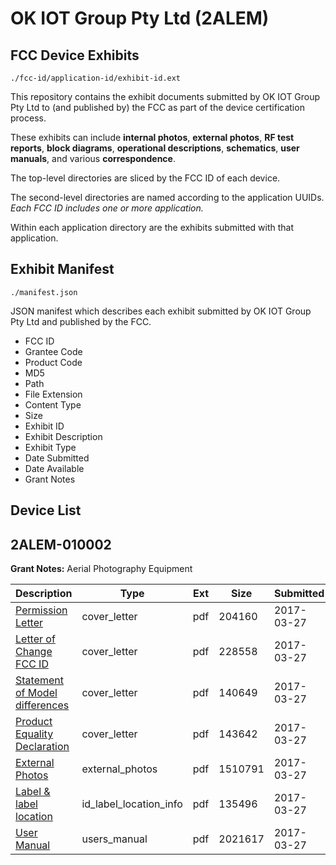 # OK IOT Group Pty Ltd (2ALEM)
## FCC Device Exhibits

```
./fcc-id/application-id/exhibit-id.ext
```

This repository contains the exhibit documents submitted by OK IOT Group Pty Ltd to (and published by) the FCC as part of the device certification process.

These exhibits can include **internal photos**, **external photos**, **RF test reports**, **block diagrams**, **operational descriptions**, **schematics**, **user manuals**, and various **correspondence**.

The top-level directories are sliced by the FCC ID of each device.

The second-level directories are named according to the application UUIDs. *Each FCC ID includes one or more application.*

Within each application directory are the exhibits submitted with that application. 

## Exhibit Manifest

```
./manifest.json
```

JSON manifest which describes each exhibit submitted by OK IOT Group Pty Ltd and published by the FCC.

- FCC ID
- Grantee Code
- Product Code
- MD5
- Path
- File Extension
- Content Type
- Size
- Exhibit ID
- Exhibit Description
- Exhibit Type
- Date Submitted
- Date Available
- Grant Notes

## Device List
## 2ALEM-010002
**Grant Notes:** Aerial Photography Equipment

| Description | Type | Ext | Size | Submitted | Available |
| ----------- | ---- | --- | ---- | --------- | --------- |
| [Permission Letter](2ALEM-010002/4962a7377a79d9f8191c54f0b39907cc/3333351.pdf) | cover_letter | pdf | 204160 | 2017-03-27 | 2017-03-27 |
| [Letter of Change FCC ID](2ALEM-010002/4962a7377a79d9f8191c54f0b39907cc/3333354.pdf) | cover_letter | pdf | 228558 | 2017-03-27 | 2017-03-27 |
| [Statement of Model differences](2ALEM-010002/4962a7377a79d9f8191c54f0b39907cc/3333355.pdf) | cover_letter | pdf | 140649 | 2017-03-27 | 2017-03-27 |
| [Product Equality Declaration](2ALEM-010002/4962a7377a79d9f8191c54f0b39907cc/3333356.pdf) | cover_letter | pdf | 143642 | 2017-03-27 | 2017-03-27 |
| [External Photos](2ALEM-010002/4962a7377a79d9f8191c54f0b39907cc/3333352.pdf) | external_photos | pdf | 1510791 | 2017-03-27 | 2017-03-27 |
| [Label & label location](2ALEM-010002/4962a7377a79d9f8191c54f0b39907cc/3333353.pdf) | id_label_location_info | pdf | 135496 | 2017-03-27 | 2017-03-27 |
| [User Manual](2ALEM-010002/4962a7377a79d9f8191c54f0b39907cc/3333357.pdf) | users_manual | pdf | 2021617 | 2017-03-27 | 2017-03-27 |
